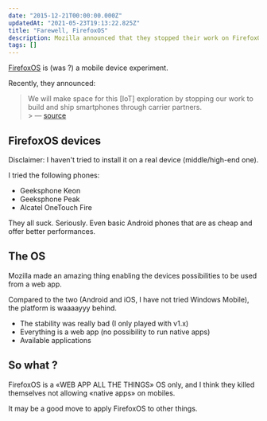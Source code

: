 ```yaml
---
date: "2015-12-21T00:00:00.000Z"
updatedAt: "2021-05-23T19:13:22.825Z"
title: "Farewell, FirefoxOS"
description: Mozilla announced that they stopped their work on FirefoxOS.
tags: []
---
```


[FirefoxOS](https://www.mozilla.org/fr/firefox/os/) is (was ?) a mobile device experiment.

Recently, they announced:

> We will make space for this [IoT] exploration by stopping our work to build and ship smartphones through carrier partners.<br> > &mdash; [source](https://blog.mozilla.org/blog/2015/12/09/firefox-os-pivot-to-connected-devices/)

## FirefoxOS devices

Disclaimer: I haven't tried to install it on a real device (middle/high-end one).

I tried the following phones:

- Geeksphone Keon
- Geeksphone Peak
- Alcatel OneTouch Fire

They all suck. Seriously. Even basic Android phones that are as cheap and offer better performances.

## The OS

Mozilla made an amazing thing enabling the devices possibilities to be used from a web app.

Compared to the two (Android and iOS, I have not tried Windows Mobile), the platform is waaaayyy behind.

- The stability was really bad (I only played with v1.x)
- Everything is a web app (no possibility to run native apps)
- Available applications

## So what ?

FirefoxOS is a «WEB APP ALL THE THINGS» OS only, and I think they killed themselves not allowing «native apps» on mobiles.

It may be a good move to apply FirefoxOS to other things.
